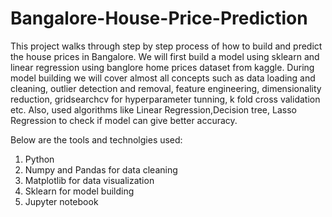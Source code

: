 # Bangalore-House-Price-Prediction

This project walks through step by step process of how to build and predict the house prices in Bangalore. We will first build a model using sklearn and linear regression using banglore home prices dataset from kaggle. During model building we will cover almost all  concepts such as data loading and cleaning, outlier detection and removal, feature engineering, dimensionality reduction, gridsearchcv for hyperparameter tunning, k fold cross validation etc. Also, used algorithms like Linear Regression,Decision tree, Lasso Regression to check if model can give better accuracy.

Below are the tools and technolgies used:

1. Python
2. Numpy and Pandas for data cleaning
3. Matplotlib for data visualization
4. Sklearn for model building
5. Jupyter notebook
